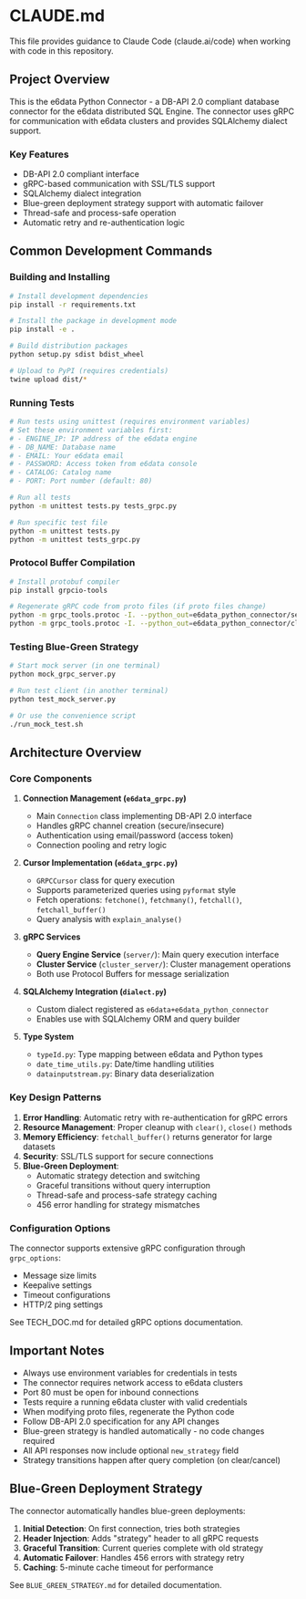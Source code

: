 # CLAUDE.md

This file provides guidance to Claude Code (claude.ai/code) when working with code in this repository.

## Project Overview

This is the e6data Python Connector - a DB-API 2.0 compliant database connector for the e6data distributed SQL Engine. The connector uses gRPC for communication with e6data clusters and provides SQLAlchemy dialect support.

### Key Features
- DB-API 2.0 compliant interface
- gRPC-based communication with SSL/TLS support
- SQLAlchemy dialect integration
- Blue-green deployment strategy support with automatic failover
- Thread-safe and process-safe operation
- Automatic retry and re-authentication logic

## Common Development Commands

### Building and Installing
```bash
# Install development dependencies
pip install -r requirements.txt

# Install the package in development mode
pip install -e .

# Build distribution packages
python setup.py sdist bdist_wheel

# Upload to PyPI (requires credentials)
twine upload dist/*
```

### Running Tests
```bash
# Run tests using unittest (requires environment variables)
# Set these environment variables first:
# - ENGINE_IP: IP address of the e6data engine
# - DB_NAME: Database name
# - EMAIL: Your e6data email
# - PASSWORD: Access token from e6data console
# - CATALOG: Catalog name
# - PORT: Port number (default: 80)

# Run all tests
python -m unittest tests.py tests_grpc.py

# Run specific test file
python -m unittest tests.py
python -m unittest tests_grpc.py
```

### Protocol Buffer Compilation
```bash
# Install protobuf compiler
pip install grpcio-tools

# Regenerate gRPC code from proto files (if proto files change)
python -m grpc_tools.protoc -I. --python_out=e6data_python_connector/server --grpc_python_out=e6data_python_connector/server e6x_engine.proto
python -m grpc_tools.protoc -I. --python_out=e6data_python_connector/cluster_server --grpc_python_out=e6data_python_connector/cluster_server cluster.proto
```

### Testing Blue-Green Strategy
```bash
# Start mock server (in one terminal)
python mock_grpc_server.py

# Run test client (in another terminal)
python test_mock_server.py

# Or use the convenience script
./run_mock_test.sh
```

## Architecture Overview

### Core Components

1. **Connection Management (`e6data_grpc.py`)**
   - Main `Connection` class implementing DB-API 2.0 interface
   - Handles gRPC channel creation (secure/insecure)
   - Authentication using email/password (access token)
   - Connection pooling and retry logic

2. **Cursor Implementation (`e6data_grpc.py`)**
   - `GRPCCursor` class for query execution
   - Supports parameterized queries using `pyformat` style
   - Fetch operations: `fetchone()`, `fetchmany()`, `fetchall()`, `fetchall_buffer()`
   - Query analysis with `explain_analyse()`

3. **gRPC Services**
   - **Query Engine Service** (`server/`): Main query execution interface
   - **Cluster Service** (`cluster_server/`): Cluster management operations
   - Both use Protocol Buffers for message serialization

4. **SQLAlchemy Integration (`dialect.py`)**
   - Custom dialect registered as `e6data+e6data_python_connector`
   - Enables use with SQLAlchemy ORM and query builder

5. **Type System**
   - `typeId.py`: Type mapping between e6data and Python types
   - `date_time_utils.py`: Date/time handling utilities
   - `datainputstream.py`: Binary data deserialization

### Key Design Patterns

1. **Error Handling**: Automatic retry with re-authentication for gRPC errors
2. **Resource Management**: Proper cleanup with `clear()`, `close()` methods
3. **Memory Efficiency**: `fetchall_buffer()` returns generator for large datasets
4. **Security**: SSL/TLS support for secure connections
5. **Blue-Green Deployment**: 
   - Automatic strategy detection and switching
   - Graceful transitions without query interruption
   - Thread-safe and process-safe strategy caching
   - 456 error handling for strategy mismatches

### Configuration Options

The connector supports extensive gRPC configuration through `grpc_options`:
- Message size limits
- Keepalive settings
- Timeout configurations
- HTTP/2 ping settings

See TECH_DOC.md for detailed gRPC options documentation.

## Important Notes

- Always use environment variables for credentials in tests
- The connector requires network access to e6data clusters
- Port 80 must be open for inbound connections
- Tests require a running e6data cluster with valid credentials
- When modifying proto files, regenerate the Python code
- Follow DB-API 2.0 specification for any API changes
- Blue-green strategy is handled automatically - no code changes required
- All API responses now include optional `new_strategy` field
- Strategy transitions happen after query completion (on clear/cancel)

## Blue-Green Deployment Strategy

The connector automatically handles blue-green deployments:

1. **Initial Detection**: On first connection, tries both strategies
2. **Header Injection**: Adds "strategy" header to all gRPC requests
3. **Graceful Transition**: Current queries complete with old strategy
4. **Automatic Failover**: Handles 456 errors with strategy retry
5. **Caching**: 5-minute cache timeout for performance

See `BLUE_GREEN_STRATEGY.md` for detailed documentation.